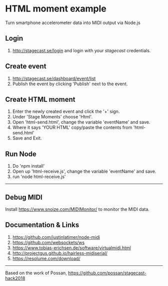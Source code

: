 # HTML moment example 
Turn smartphone accelerometer data into MIDI output via Node.js

## Login

1. http://stagecast.se/login and login with your _stagecast_ credentials.

## Create event

1. http://stagecast.se/dashboard/event/list
2. Publish the event by clicking 'Publish' next to the event.

## Create HTML moment

1. Enter the newly created event and click the '+' sign.
2. Under 'Stage Moments' choose 'Html'.
3. Open 'html-send.html', change the variable 'eventName' and save.
4. Where it says 'YOUR HTML' copy/paste the contents from 'html-send.html'
5. Save and Exit.

## Run Node

1. Do 'npm install'
2. Open up 'html-receive.js', change the variable 'eventName' and save.
3. run 'node html-receive.js'

***

## Debug MIDI

Install https://www.snoize.com/MIDIMonitor/ to monitor the MIDI data.

## Documentation & Links

1. https://github.com/justinlatimer/node-midi
2. https://github.com/websockets/ws
3. https://www.tobias-erichsen.de/software/virtualmidi.html
4. http://projectgus.github.io/hairless-midiserial/
5. https://resolume.com/download/

*** 

Based on the work of Possan, https://github.com/possan/stagecast-hack2018
